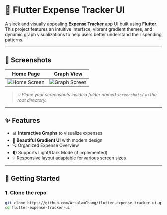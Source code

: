 # 💸 Flutter Expense Tracker UI

A sleek and visually appealing **Expense Tracker** app UI built using **Flutter**. This project features an intuitive interface, vibrant gradient themes, and dynamic graph visualizations to help users better understand their spending patterns.

---

## 📱 Screenshots

| Home Page | Graph View |
|-----------|------------|
| ![Home Screen](screenshots/home_screen.png) | ![Graph Screen](screenshots/graph_screen.png) |

> _💡 Place your screenshots inside a folder named `screenshots/` in the root directory._

---

## ✨ Features

- 📊 **Interactive Graphs** to visualize expenses
- 🎨 **Beautiful Gradient UI** with modern design
- 🔍 Organized Expense Overview
- 🌓 Supports Light/Dark Mode (if implemented)
- 💡 Responsive layout adaptable for various screen sizes

---

## 🚀 Getting Started

### 1. Clone the repo

```bash
git clone https://github.com/ArsalanChang/flutter-expense-tracker-ui.git
cd flutter-expense-tracker-ui
